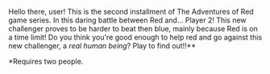 Hello there, user!
This is the second installment of The Adventures of Red game series. 
In this daring battle between Red and... Player 2!
This new challenger proves to be harder to beat then blue, mainly because Red is on a time limit!
Do you think you're good enough to help red and go against this new challenger, a *real human being*?
Play to find out!!**

*Requires two people.
